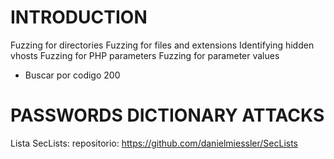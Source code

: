 INTRODUCTION
============

Fuzzing for directories
Fuzzing for files and extensions
Identifying hidden vhosts
Fuzzing for PHP parameters
Fuzzing for parameter values

- Buscar por codigo 200


PASSWORDS DICTIONARY ATTACKS
============================
Lista SecLists: repositorio: https://github.com/danielmiessler/SecLists
